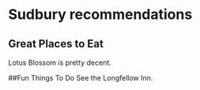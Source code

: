 # Sudbury recommendations

## Great Places to Eat
Lotus Blossom is pretty decent.

##Fun Things To Do 
See the Longfellow Inn.
